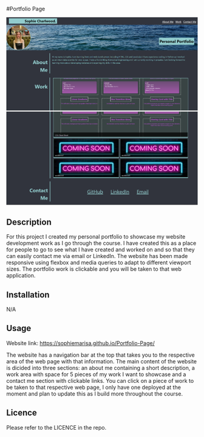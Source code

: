 #Portfolio Page 

![Screenshot of first half of the website](/images/websnip1.png)
![Screenshot of first half of the website](/images/websnip2.png)

## Description

For this project I created my personal portfolio to showcase my website development work as I go through the course. I have created this as a place for people to go to see what I have created and worked on and so that they can easily contact me via email or LinkedIn. The website has been made responsive using flexbox and media queries to adapt to different viewport sizes. The portfolio work is clickable and you will be taken to that web application. 

## Installation 

N/A

## Usage

Website link: https://sophiemarisa.github.io/Portfolio-Page/

The website has a navigation bar at the top that takes you to the respective area of the web page with that information. The main content of the website is dicided into three sections: an about me containing a short description, a work area with space for 5 pieces of my work I want to showcase and a contact me section with clickable links. You can click on a piece of work to be taken to that respective web page, I only have one deployed at the moment and plan to update this as I build more throughout the course. 

## Licence 

Please refer to the LICENCE in the repo. 
